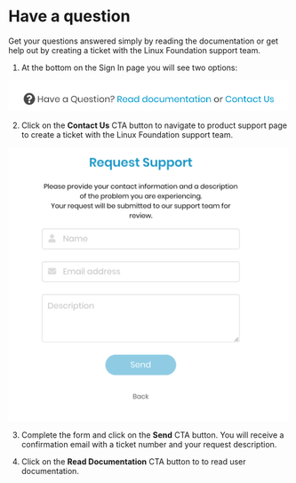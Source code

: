 # Have a question

Get your questions answered simply by reading the documentation or get help out by creating a ticket with the Linux Foundation support team. 

1. At the bottom on the Sign In page you will see two options: 

![](../.gitbook/assets/screen-shot-2020-05-05-at-3.49.22-am.png)

2. Click on the **Contact Us** CTA button to navigate to product support page to create a ticket with the Linux Foundation support team.                                           ​

![Request Support](../.gitbook/assets/screen-shot-2020-05-04-at-6.39.28-pm.png)

3. Complete the form and click on the **Send** CTA button. You will receive a confirmation email with a ticket number and your request description.

4. Click on the **Read Documentation** CTA button to to read user documentation.



